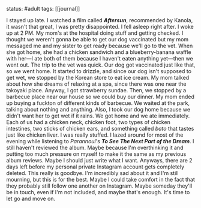 status: #adult 
tags: [[journal]]

I stayed up late. I watched a film called ***Aftersun***, recommended by Kanola, it wasn't that great, I was pretty disappointed. I fell asleep right after. I woke up at 2 PM. My mom's at the hospital doing stuff and getting checked. I thought we weren't gonna be able to get our dog vaccinated but my mom messaged me and my sister to get ready because we'll go to the vet. When she got home, she had a chicken sandwich and a blueberry-banana waffle with her—I ate both of them because I haven't eaten anything yet—then we went out. The trip to the vet was quick. Our dog got vaccinated just like that, so we went home. It started to drizzle, and since our dog isn't supposed to get wet, we stopped by the Korean store to eat ice cream. My mom talked about how she dreams of relaxing at a spa, since there was one near the takoyaki place. Anyway, I got strawberry sundae. Then, we stopped by a barbecue place near our house so we could buy our dinner. My mom ended up buying a fuckton of different kinds of barbecue. We waited at the park, talking about nothing and anything. Also, I took our dog home because we didn't want her to get wet if it rains. We got home and we ate immediately. Each of us had a chicken neck, chicken foot, two types of chicken intestines, two sticks of chicken ears, and something called *bato* that tastes just like chicken liver. I was really stuffed. I lazed around for most of the evening while listening to *Parannoul*'s ***To See The Next Part of the Dream***. I still haven't reviewed the album. Maybe because I'm overthinking it and putting too much pressure on myself to make it the same as my previous album reviews. Maybe I should just write what I want. Anyways, there are 2 days left before my personal private Instagram account gets completely deleted. This really is goodbye. I'm incredibly sad about it and I'm still mourning, but this is for the best. Maybe I could take comfort in the fact that they probably still follow one another on Instagram. Maybe someday they'll be in touch, even if I'm not included, and maybe that's enough. It's time to let go and move on.